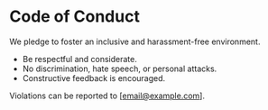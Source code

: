 # Code of Conduct

We pledge to foster an inclusive and harassment-free environment.
- Be respectful and considerate.
- No discrimination, hate speech, or personal attacks.
- Constructive feedback is encouraged.

Violations can be reported to [email@example.com].
